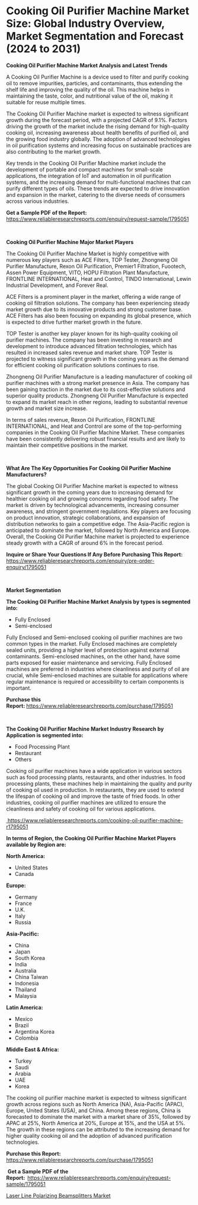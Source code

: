 <p><h1>Cooking Oil Purifier Machine Market Size: Global Industry Overview, Market Segmentation and Forecast (2024 to 2031)</h1></p><p><strong>Cooking Oil Purifier Machine Market Analysis and Latest Trends</strong></p>
<p><p>A Cooking Oil Purifier Machine is a device used to filter and purify cooking oil to remove impurities, particles, and contaminants, thus extending the shelf life and improving the quality of the oil. This machine helps in maintaining the taste, color, and nutritional value of the oil, making it suitable for reuse multiple times.</p><p>The Cooking Oil Purifier Machine market is expected to witness significant growth during the forecast period, with a projected CAGR of 9.1%. Factors driving the growth of the market include the rising demand for high-quality cooking oil, increasing awareness about health benefits of purified oil, and the growing food industry globally. The adoption of advanced technologies in oil purification systems and increasing focus on sustainable practices are also contributing to the market growth.</p><p>Key trends in the Cooking Oil Purifier Machine market include the development of portable and compact machines for small-scale applications, the integration of IoT and automation in oil purification systems, and the increasing demand for multi-functional machines that can purify different types of oils. These trends are expected to drive innovation and expansion in the market, catering to the diverse needs of consumers across various industries.</p></p>
<p><strong>Get a Sample PDF of the Report:&nbsp;</strong> <a href="https://www.reliableresearchreports.com/enquiry/request-sample/1795051">https://www.reliableresearchreports.com/enquiry/request-sample/1795051</a></p>
<p>&nbsp;</p>
<p><strong>Cooking Oil Purifier Machine Major Market Players</strong></p>
<p><p>The Cooking Oil Purifier Machine Market is highly competitive with numerous key players such as ACE Filters, TOP Tester, Zhongneng Oil Purifier Manufacture, Rexon Oil Purification, Premier1 Filtration, Fuootech, Assen Power Equipment, VITO, HOPU Filtration Plant Manufacture, FRONTLINE INTERNATIONAL, Heat and Control, TINDO International, Lewin Industrial Development, and Forever Real.</p><p>ACE Filters is a prominent player in the market, offering a wide range of cooking oil filtration solutions. The company has been experiencing steady market growth due to its innovative products and strong customer base. ACE Filters has also been focusing on expanding its global presence, which is expected to drive further market growth in the future.</p><p>TOP Tester is another key player known for its high-quality cooking oil purifier machines. The company has been investing in research and development to introduce advanced filtration technologies, which has resulted in increased sales revenue and market share. TOP Tester is projected to witness significant growth in the coming years as the demand for efficient cooking oil purification solutions continues to rise.</p><p>Zhongneng Oil Purifier Manufacture is a leading manufacturer of cooking oil purifier machines with a strong market presence in Asia. The company has been gaining traction in the market due to its cost-effective solutions and superior quality products. Zhongneng Oil Purifier Manufacture is expected to expand its market reach in other regions, leading to substantial revenue growth and market size increase.</p><p>In terms of sales revenue, Rexon Oil Purification, FRONTLINE INTERNATIONAL, and Heat and Control are some of the top-performing companies in the Cooking Oil Purifier Machine Market. These companies have been consistently delivering robust financial results and are likely to maintain their competitive positions in the market.</p></p>
<p>&nbsp;</p>
<p><strong>What Are The Key Opportunities For Cooking Oil Purifier Machine Manufacturers?</strong></p>
<p><p>The global Cooking Oil Purifier Machine market is expected to witness significant growth in the coming years due to increasing demand for healthier cooking oil and growing concerns regarding food safety. The market is driven by technological advancements, increasing consumer awareness, and stringent government regulations. Key players are focusing on product innovation, strategic collaborations, and expansion of distribution networks to gain a competitive edge. The Asia-Pacific region is anticipated to dominate the market, followed by North America and Europe. Overall, the Cooking Oil Purifier Machine market is projected to experience steady growth with a CAGR of around 6% in the forecast period.</p></p>
<p><strong>Inquire or Share Your Questions If Any Before Purchasing This Report:</strong> <a href="https://www.reliableresearchreports.com/enquiry/pre-order-enquiry/1795051">https://www.reliableresearchreports.com/enquiry/pre-order-enquiry/1795051</a></p>
<p>&nbsp;</p>
<p><strong>Market Segmentation</strong></p>
<p><strong>The Cooking Oil Purifier Machine Market Analysis by types is segmented into:</strong></p>
<p><ul><li>Fully Enclosed</li><li>Semi-enclosed</li></ul></p>
<p><p>Fully Enclosed and Semi-enclosed cooking oil purifier machines are two common types in the market. Fully Enclosed machines are completely sealed units, providing a higher level of protection against external contaminants. Semi-enclosed machines, on the other hand, have some parts exposed for easier maintenance and servicing. Fully Enclosed machines are preferred in industries where cleanliness and purity of oil are crucial, while Semi-enclosed machines are suitable for applications where regular maintenance is required or accessibility to certain components is important.</p></p>
<p><strong>Purchase this Report:&nbsp;</strong><a href="https://www.reliableresearchreports.com/purchase/1795051">https://www.reliableresearchreports.com/purchase/1795051</a></p>
<p>&nbsp;</p>
<p><strong>The Cooking Oil Purifier Machine Market Industry Research by Application is segmented into:</strong></p>
<p><ul><li>Food Processing Plant</li><li>Restaurant</li><li>Others</li></ul></p>
<p><p>Cooking oil purifier machines have a wide application in various sectors such as food processing plants, restaurants, and other industries. In food processing plants, these machines help in maintaining the quality and purity of cooking oil used in production. In restaurants, they are used to extend the lifespan of cooking oil and improve the taste of fried foods. In other industries, cooking oil purifier machines are utilized to ensure the cleanliness and safety of cooking oil for various applications.</p></p>
<p><a href="https://www.reliableresearchreports.com/cooking-oil-purifier-machine-r1795051">&nbsp;https://www.reliableresearchreports.com/cooking-oil-purifier-machine-r1795051</a></p>
<p><strong>In terms of Region, the Cooking Oil Purifier Machine Market Players available by Region are:</strong></p>
<p>
    <p> <strong> North America: </strong>
        <ul>
            <li>United States</li>
            <li>Canada</li>
        </ul>
        </p> 
    <p> <strong> Europe: </strong>
        <ul>
            <li>Germany</li>
            <li>France</li>
            <li>U.K.</li>
            <li>Italy</li>
            <li>Russia</li>
        </ul>
        </p> 
    <p> <strong> Asia-Pacific: </strong>
        <ul>
            <li>China</li>
            <li>Japan</li>
            <li>South Korea</li>
            <li>India</li>
            <li>Australia</li>
            <li>China Taiwan</li>
            <li>Indonesia</li>
            <li>Thailand</li>
            <li>Malaysia</li>
        </ul>
        </p> 
    <p> <strong> Latin America: </strong>
        <ul>
            <li>Mexico</li>
            <li>Brazil</li>
            <li>Argentina Korea</li>
            <li>Colombia</li>
        </ul>
        </p> 
    <p> <strong> Middle East & Africa: </strong>
        <ul>
            <li>Turkey</li>
            <li>Saudi</li>
            <li>Arabia</li>
            <li>UAE</li>
            <li>Korea</li>
        </ul>
    </p>
    </p>
<p><p>The cooking oil purifier machine market is expected to witness significant growth across regions such as North America (NA), Asia-Pacific (APAC), Europe, United States (USA), and China. Among these regions, China is forecasted to dominate the market with a market share of 35%, followed by APAC at 25%, North America at 20%, Europe at 15%, and the USA at 5%. The growth in these regions can be attributed to the increasing demand for higher quality cooking oil and the adoption of advanced purification technologies.</p></p>
<p><strong>Purchase this Report: </strong><a href="https://www.reliableresearchreports.com/purchase/1795051">https://www.reliableresearchreports.com/purchase/1795051</a></p>
<p>&nbsp;<strong>Get a Sample PDF of the Report:&nbsp;&nbsp;</strong><a href="https://www.reliableresearchreports.com/enquiry/request-sample/1795051">https://www.reliableresearchreports.com/enquiry/request-sample/1795051</a></p>
<p><strong></strong></p>
<p><p><a href="https://github.com/isharif044/Market-Research-Report-List-1/blob/main/laser-line-polarizing-beamsplitters-market.md">Laser Line Polarizing Beamsplitters Market</a></p></p>